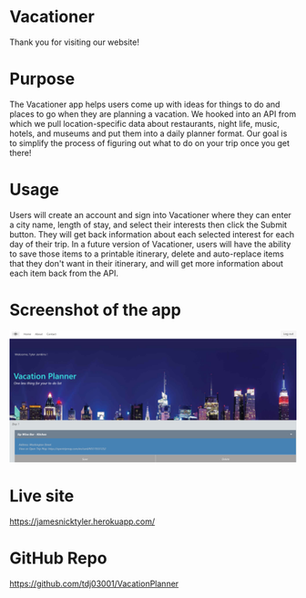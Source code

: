 # Vacationer

Thank you for visiting our website!

# Purpose

The Vacationer app helps users come up with ideas for things to do and places to go when they are planning a vacation. We hooked into an API from which we pull location-specific data about restaurants, night life, music, hotels, and museums and put them into a daily planner format. Our goal is to simplify the process of figuring out what to do on your trip once you get there!

# Usage

Users will create an account and sign into Vacationer where they can enter a city name, length of stay, and select their interests then click the Submit button. They will get back information about each selected interest for each day of their trip. In a future version of Vacationer, users will have the ability to save those items to a printable itinerary, delete and auto-replace items that they don't want in their itinerary, and will get more information about each item back from the API.

# Screenshot of the app

![Screenshot](public/img/screenshot-of-app.png)


# Live site

https://jamesnicktyler.herokuapp.com/


# GitHub Repo

https://github.com/tdj03001/VacationPlanner

